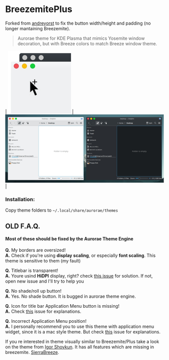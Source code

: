 # BreezemitePlus
Forked from [andreyorst](https://github.com/andreyorst/Breezemite) to fix the button width/height and padding (no longer mantaining Breezemite).

>Aurorae theme for KDE Plasma that mimics Yosemite window decoration, but with Breeze colors to match Breeze window theme.

| ![Logo](./breezemiteplus.jpg) | ![Screenshot](./Screenshot.jpg) |


### Installation:
Copy theme folders to `~/.local/share/aurorae/themes`


## OLD F.A.Q. 
#### Most of these should be fixed by the Aurorae Theme Engine

**Q.** My borders are oversized!  
**A.** Check if you're using **display scaling**, or especially **font scaling**. This theme is sensitive to them (my fault)

**Q.** Titlebar is transparent!  
**A.** Youre usind **HiDPI** display, right? check [this issue](https://github.com/andreyorst/Breezemite/issues/4#issuecomment-295890785) for solution. If not, open new issue and I'll try to help you

**Q.** No shade/roll up button!  
**A.** Yes. No shade button. It is bugged in aurorae theme engine.

**Q.** Icon for title bar Application Menu button is missing!  
**A.** Check [this](https://github.com/andreyorst/Breezemite/issues/5) issue for explanations.

**Q.** Incorrect Application Menu position!  
**A.** I personally recommend you to use this theme with application menu widget, since it is a mac style theme. But check [this](https://github.com/andreyorst/Breezemite/issues/6) issue for explanations.

If you re interested in theme visually similar to Breezemite/Plus take a look on the theme from [Igor Shovkun](https://github.com/ishovkun). It has all features which are missing in breezemite. [SierraBreeze](https://github.com/ishovkun/SierraBreeze).
